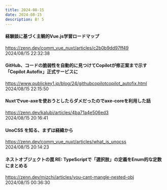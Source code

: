 ```yaml
---
title: 2024-08-15
date: 2024-08-15
description: B! 5
---
```


#### 経験談に基づく主観的Vue.js学習ロードマップ
https://zenn.dev/comm_vue_nuxt/articles/c2b0b9dd97ff49<br>
2024/08/15 22:32:38<br>


#### GitHub、コードの脆弱性を自動的に見つけてCopilotが修正案まで示す「Copilot Autofix」正式サービスに
https://www.publickey1.jp/blog/24/githubcopilotcopilot_autofix.html<br>
2024/08/15 22:15:50<br>


#### Nuxtでvue-axeを使おうとしたらダメだったのでaxe-coreを利用した話
https://zenn.dev/kalubi/articles/4ba71a4e506ed3<br>
2024/08/15 20:16:41<br>


#### UnoCSS を知る、まずは経緯から
https://zenn.dev/comm_vue_nuxt/articles/what_is_unocss<br>
2024/08/15 20:14:23<br>


#### ネストオブジェクトの罠 RE: TypeScriptで「選択肢」の定義をEnum的な定数にまとめる
https://zenn.dev/mizchi/articles/you-cant-mangle-nested-obj<br>
2024/08/15 00:36:30<br>


